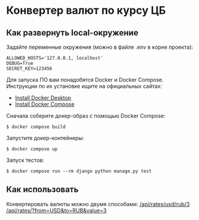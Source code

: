 # Конвертер валют по курсу ЦБ

## Как развернуть local-окружение

Задайте переменные окружения (можно в файле .env в корне проекта):

```shell
ALLOWED_HOSTS='127.0.0.1, localhost'
DEBUG=True
SECRET_KEY=123456
```

Для запуска ПО вам понадобятся Docker и Docker Compose. Инструкции по их установке ищите на официальных
сайтах:

- [Install Docker Desktop](https://www.docker.com/get-started/)
- [Install Docker Compose](https://docs.docker.com/compose/install/)

Сначала соберите докер-образ с помощью Docker Сompose:

```shell
$ docker compose build
```

Запустите докер-контейнеры:

```shell
$ docker compose up
```


Запуск тестов:
```shell
$ docker compose run --rm django python manage.py test
```

## Как использовать

Конвертировать валюты можно двумя способами:
[/api/rates/usd/rub/3](http://127.0.0.1:8000/api/rates/usd/rub/3) \
[/api/rates/?from=USD&to=RUB&value=3](http://127.0.0.1:8000/api/rates/?from=USD&to=RUB&value=3) 